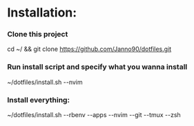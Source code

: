 # Installation:

### Clone this project
cd ~/ && git clone https://github.com/Janno90/dotfiles.git

### Run install script and specify what you wanna install
~/dotfiles/install.sh --nvim

### Install everything:
~/dotfiles/install.sh --rbenv --apps --nvim --git --tmux --zsh

